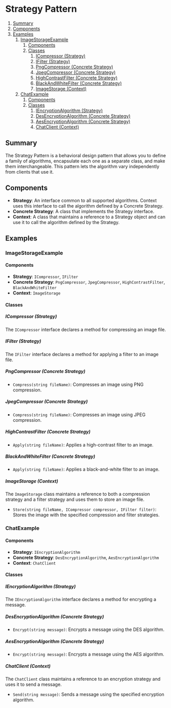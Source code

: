 ﻿# Strategy Pattern

1. [Summary](#summary)
2. [Components](#components)
4. [Examples](#examples)
   1. [ImageStorageExample](#imagestorageexample)
      1. [Components](#components-1)
      2. [Classes](#classes)
         1. [ICompressor (Strategy)](#icompressor-strategy)
         2. [IFilter (Strategy)](#ifilter-strategy)
         3. [PngCompressor (Concrete Strategy)](#pngcompressor-concrete-strategy)
         4. [JpegCompressor (Concrete Strategy)](#jpegcompressor-concrete-strategy)
         5. [HighContrastFilter (Concrete Strategy)](#highcontrastfilter-concrete-strategy)
         6. [BlackAndWhiteFilter (Concrete Strategy)](#blackandwhitefilter-concrete-strategy)
         7. [ImageStorage (Context)](#imagestorage-context)
   2. [ChatExample](#chatexample)
      1. [Components](#components-2)
      2. [Classes](#classes-1)
         1. [IEncryptionAlgorithm (Strategy)](#iencryptionalgorithm-strategy)
         2. [DesEncryptionAlgorithm (Concrete Strategy)](#desencryptionalgorithm-concrete-strategy)
         3. [AesEncryptionAlgorithm (Concrete Strategy)](#aesencryptionalgorithm-concrete-strategy)
         4. [ChatClient (Context)](#chatclient-context)

## Summary

The Strategy Pattern is a behavioral design pattern that allows you to define a family of algorithms, encapsulate each one as a separate class, and make them interchangeable. This pattern lets the algorithm vary independently from clients that use it.

## Components

- **Strategy**: An interface common to all supported algorithms. Context uses this interface to call the algorithm defined by a Concrete Strategy.
- **Concrete Strategy**: A class that implements the Strategy interface.
- **Context**: A class that maintains a reference to a Strategy object and can use it to call the algorithm defined by the Strategy.

## Examples

### ImageStorageExample

#### Components

- **Strategy**: `ICompressor`, `IFilter`
- **Concrete Strategy**: `PngCompressor`, `JpegCompressor`, `HighContrastFilter`, `BlackAndWhiteFilter`
- **Context**: `ImageStorage`

#### Classes

##### ICompressor (Strategy)

The `ICompressor` interface declares a method for compressing an image file.

##### IFilter (Strategy)

The `IFilter` interface declares a method for applying a filter to an image file.

##### PngCompressor (Concrete Strategy)

- `Compress(string fileName)`: Compresses an image using PNG compression.

##### JpegCompressor (Concrete Strategy)

- `Compress(string fileName)`: Compresses an image using JPEG compression.

##### HighContrastFilter (Concrete Strategy)

- `Apply(string fileName)`: Applies a high-contrast filter to an image.

##### BlackAndWhiteFilter (Concrete Strategy)

- `Apply(string fileName)`: Applies a black-and-white filter to an image.

##### ImageStorage (Context)

The `ImageStorage` class maintains a reference to both a compression strategy and a filter strategy and uses them to store an image file.

- `Store(string fileName, ICompressor compressor, IFilter filter)`: Stores the image with the specified compression and filter strategies.

### ChatExample

#### Components

- **Strategy**: `IEncryptionAlgorithm`
- **Concrete Strategy**: `DesEncryptionAlgorithm`, `AesEncryptionAlgorithm`
- **Context**: `ChatClient`

#### Classes

##### IEncryptionAlgorithm (Strategy)

The `IEncryptionAlgorithm` interface declares a method for encrypting a message.

##### DesEncryptionAlgorithm (Concrete Strategy)

- `Encrypt(string message)`: Encrypts a message using the DES algorithm.

##### AesEncryptionAlgorithm (Concrete Strategy)

- `Encrypt(string message)`: Encrypts a message using the AES algorithm.

##### ChatClient (Context)

The `ChatClient` class maintains a reference to an encryption strategy and uses it to send a message.

- `Send(string message)`: Sends a message using the specified encryption algorithm.
